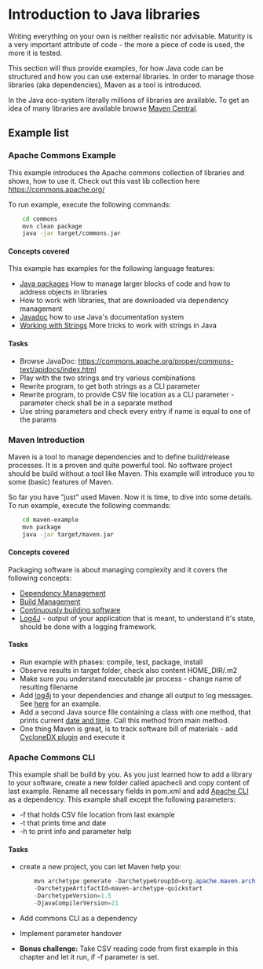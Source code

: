 # Introduction to Java libraries

Writing everything on your own is neither realistic nor advisable. Maturity is a very important attribute of code - the more a piece of code is used, the more it is tested.

This section will thus provide examples, for how Java code can be structured and how you can use external libraries. In order to manage those libraries (aka dependencies), Maven as a tool is introduced. 

In the Java eco-system literally millions of libraries are available. To get an idea of many libraries are available browse [Maven Central](https://mvnrepository.com/). 

## Example list

### Apache Commons Example

This example introduces the Apache commons collection of libraries and shows, how to use it. Check out this vast lib collection here https://commons.apache.org/

To run example, execute the following commands:

```bash
    cd commons
    mvn clean package
    java -jar target/commons.jar
```

#### Concepts covered

This example has examples for the following language features:

* [Java packages](https://www.w3schools.com/java/java_packages.asp) How to manage larger blocks of code and how to address objects in libraries
* How to work with libraries, that are downloaded via dependency management
* [Javadoc](https://en.wikipedia.org/wiki/Javadoc) how to use Java's documentation system
* [Working with Strings](https://www.w3schools.com/java/java_strings.asp) More tricks to work with strings in Java

#### Tasks

* Browse JavaDoc: https://commons.apache.org/proper/commons-text/apidocs/index.html
* Play with the two strings and try various combinations
* Rewrite program, to get both strings as a CLI parameter
* Rewrite program, to provide CSV file location as a CLI parameter - parameter check shall be in a separate method
* Use string parameters and check every entry if name is equal to one of the params

### Maven Introduction

Maven is a tool to manage dependencies and to define build/release processes. It is a proven and quite powerful tool. No software project should be build without a tool like Maven. This example will introduce you to some (basic) features of Maven.

So far you have "just" used Maven. Now it is time, to dive into some details.
To run example, execute the following commands:

```bash
    cd maven-example
    mvn package
    java -jar target/maven.jar
```

#### Concepts covered

Packaging software is about managing complexity and it covers the following concepts:

* [Dependency Management](https://maven.apache.org/guides/introduction/introduction-to-dependency-mechanism.html)
* [Build Management](https://maven.apache.org/guides/introduction/introduction-to-the-lifecycle.html)
* [Continuously building software](https://www.redhat.com/en/topics/devops/what-is-ci-cd)
* [Log4J](https://howtodoinjava.com/log4j2/useful-conversion-pattern-examples/) - output of your application that is meant, to understand it's state, should be done with a logging framework.

#### Tasks

* Run example with phases: compile, test, package, install
* Observe results in target folder, check also content HOME_DIR/.m2
* Make sure you understand executable jar process - change name of resulting filename
* Add [log4j](https://central.sonatype.com/artifact/log4j/log4j) to your dependencies and change all output to log messages. See [here](commons/src/main/java/de/starwit/CommonsApp.java) for an example.
* Add a second Java source file containing a class with one method, that prints current [date and time](https://www.w3schools.com/java/java_date.asp). Call this method from main method.
* One thing Maven is great, is to track software bill of materials - add [CycloneDX plugin](https://github.com/CycloneDX/cyclonedx-maven-plugin) and execute it

### Apache Commons CLI

This example shall be build by you. As you just learned how to add a library to your software, create a new folder called apachecli and copy content of last example. Rename all necessary fields in pom.xml and add [Apache CLI](https://commons.apache.org/proper/commons-cli/introduction.html) as a dependency. This example shall except the following parameters:

* -f that holds CSV file location from last example
* -t that prints time and date
* -h to print info and parameter help

#### Tasks

* create a new project, you can let Maven help you:

    ```java
        mvn archetype:generate -DarchetypeGroupId=org.apache.maven.archetypes 
        -DarchetypeArtifactId=maven-archetype-quickstart 
        -DarchetypeVersion=1.5 
        -DjavaCompilerVersion=21
    ```

* Add commons CLI as a dependency
* Implement parameter handover
* __Bonus challenge:__ Take CSV reading code from first example in this chapter and let it run, if -f parameter is set.
